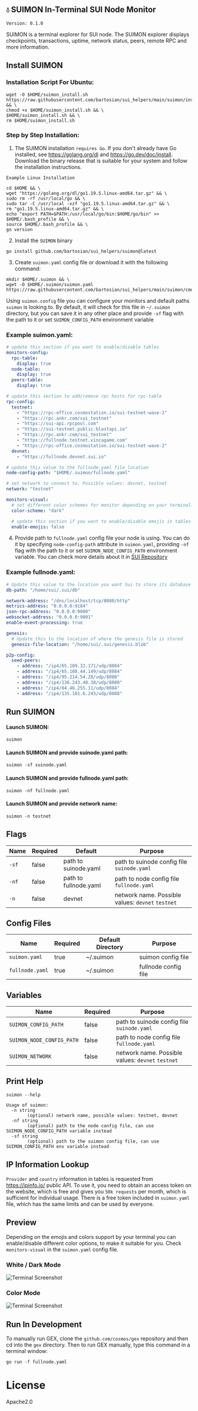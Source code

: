 ## 💧 SUIMON In-Terminal SUI Node Monitor

``Version: 0.1.0``

SUIMON is a terminal explorer for SUI node. The SUIMON explorer displays checkpoints, transactions, uptime, network status, peers, remote RPC and more information.

## Install SUIMON

### Installation Script For Ubuntu:
```shell
wget -O $HOME/suimon_install.sh https://raw.githubusercontent.com/bartosian/sui_helpers/main/suimon/install.sh && \
chmod +x $HOME/suimon_install.sh && \
$HOME/suimon_install.sh && \
rm $HOME/suimon_install.sh
```

### Step by Step Installation:

1. The SUIMON installation ``requires Go``. If you don't already have Go installed, see https://golang.org/dl and https://go.dev/doc/install. Download the binary release that is suitable for your system and follow the installation instructions.

``Example Linux Installation``
```shell
cd $HOME && \
wget "https://golang.org/dl/go1.19.5.linux-amd64.tar.gz" && \
sudo rm -rf /usr/local/go && \
sudo tar -C /usr/local -xzf "go1.19.5.linux-amd64.tar.gz" && \
rm "go1.19.5.linux-amd64.tar.gz" && \
echo "export PATH=$PATH:/usr/local/go/bin:$HOME/go/bin" >> $HOME/.bash_profile && \
source $HOME/.bash_profile && \
go version
```

2. Install the ``SUIMON`` binary

```shell
go install github.com/bartosian/sui_helpers/suimon@latest
```

3. Create ``suimon.yaml`` config file or download it with the following command:
```shell
mkdir $HOME/.suimon && \
wget -O $HOME/.suimon/suimon.yaml  https://raw.githubusercontent.com/bartosian/sui_helpers/main/suimon/cmd/checker/config/suimon.template.yaml
```

Using ``suimon.config`` file you can configure your monitors and default paths ``suimon`` is looking to. By default, it will check for this file in ``~/.suimon`` directory, but you can save it in any other place and provide ``-sf`` flag with the path to it or set ``SUIMON_CONFIG_PATH`` environment variable

### Example suimon.yaml:
```yaml
# update this section if you want to enable/disable tables
monitors-config:
  rpc-table:
    display: true
  node-table:
    display: true
  peers-table:
    display: true

# update this section to add/remove rpc hosts for rpc-table
rpc-config:
  testnet:
    - "https://rpc-office.cosmostation.io/sui-testnet-wave-2"
    - "https://rpc.ankr.com/sui_testnet"
    - "https://sui-api.rpcpool.com"
    - "https://sui-testnet.public.blastapi.io"
    - "https://rpc.ankr.com/sui_testnet"
    - "https://fullnode.testnet.vincagame.com"
    - "https://rpc-office.cosmostation.io/sui-testnet-wave-2"
  devnet:
    - "https://fullnode.devnet.sui.io"

# update this value to the fullnode.yaml file location
node-config-path: "$HOME/.suimon/fullnode.yaml"

# set network to connect to. Possible values: devnet, testnet
network: "testnet"

monitors-visual:
  # set different color schemes for monitor depending on your terminal. Possible values: dark, white, color
  color-scheme: "dark"

  # update this section if you want to enable/disable emojis in tables
  enable-emojis: false
```
4. Provide path to ``fullnode.yaml`` config file your node is using. You can do it by specifying ``node-config-path`` attribute in ``suimon.yaml``, providing ``-nf`` flag with the path to it or set ``SUIMON_NODE_CONFIG_PATH`` environment variable.
You can check more details about it in [SUI Repository](https://github.com/MystenLabs/sui)

### Example fullnode.yaml:
```yaml
# Update this value to the location you want Sui to store its database
db-path: "/home/sui/.sui/db"

network-address: "/dns/localhost/tcp/8080/http"
metrics-address: "0.0.0.0:9184"
json-rpc-address: "0.0.0.0:9000"
websocket-address: "0.0.0.0:9001"
enable-event-processing: true

genesis:
  # Update this to the location of where the genesis file is stored
  genesis-file-location: "/home/sui/.sui/genesis.blob"

p2p-config:
  seed-peers:
    - address: "/ip4/65.109.32.171/udp/8084"
    - address: "/ip4/65.108.44.149/udp/8084"
    - address: "/ip4/95.214.54.28/udp/8080"
    - address: "/ip4/136.243.40.38/udp/8080"
    - address: "/ip4/84.46.255.11/udp/8084"
    - address: "/ip4/135.181.6.243/udp/8088"
```

## Run SUIMON

#### Launch SUIMON:

```shell
suimon
```

#### Launch SUIMON and provide suinode.yaml path: 

```shell
suimon -sf suinode.yaml
```

#### Launch SUIMON and provide fullnode.yaml path:

```shell
suimon -nf fullnode.yaml
```

#### Launch SUIMON and provide network name:

```shell
suimon -n testnet
```

## Flags

| Name    | Required | Default               | Purpose                                               |
|---------|----------|-----------------------|-------------------------------------------------------|
| ``-sf`` | false    | path to suinode.yaml  | path to suinode config file ``suinode.yaml``          |
| ``-nf`` | false    | path to fullnode.yaml | path to node config file ``fullnode.yaml``            |
| ``-n``  | false    | devnet                | network name. Possible values: ``devnet`` ``testnet`` |

## Config Files

| Name              | Required | Default Directory | Purpose                                               |
|-------------------|----------|-------------------|-------------------------------------------------------|
| ``suimon.yaml``   | true     | ~/.suimon         | suimon config file                                    |
| ``fullnode.yaml`` | true     | ~/.suimon         | fullnode config file                                  |

## Variables

| Name                        | Required   | Purpose                                               |
|-----------------------------|------------|-------------------------------------------------------|
| ``SUIMON_CONFIG_PATH``      | false      | path to suinode config file ``suinode.yaml``          |
| ``SUIMON_NODE_CONFIG_PATH`` | false      | path to node config file ``fullnode.yaml``            |
| ``SUIMON_NETWORK``          | false      | network name. Possible values: ``devnet`` ``testnet`` |

## Print Help
```shell
suimon --help

Usage of suimon:
  -n string
    	(optional) network name, possible values: testnet, devnet
  -nf string
    	(optional) path to the node config file, can use SUIMON_NODE_CONFIG_PATH variable instead
  -sf string
    	(optional) path to the suimon config file, can use SUIMON_CONFIG_PATH env variable instead
```

## IP Information Lookup
``Provider`` and ``country`` information in tables is requested from https://ipinfo.io/ public API. To use it, you need to obtain an access token on the website,
which is free and gives you ``50k requests`` per month, which is sufficient for individual usage. There is a free token included in ``suimon.yaml`` file, which has the same limits and can be used by everyone.

## Preview

Depending on the emojis and colors support by your terminal you can enable/disable different color options, to make it suitable for you. Check ``monitors-visual`` in the ``suimon.yaml`` config file.

### White / Dark Mode

![Terminal Screenshot](./assets/screenshot_02.png "Screenshot Application")

### Color Mode

![Terminal Screenshot](./assets/screenshot_01.png "Screenshot Application")

## Run In Development

To manually run GEX, clone the `github.com/cosmos/gex` repository and then cd into the `gex` directory. Then to run GEX manually, type this command in a terminal window:

```shell
go run -f fullnode.yaml
```

# License

Apache2.0
